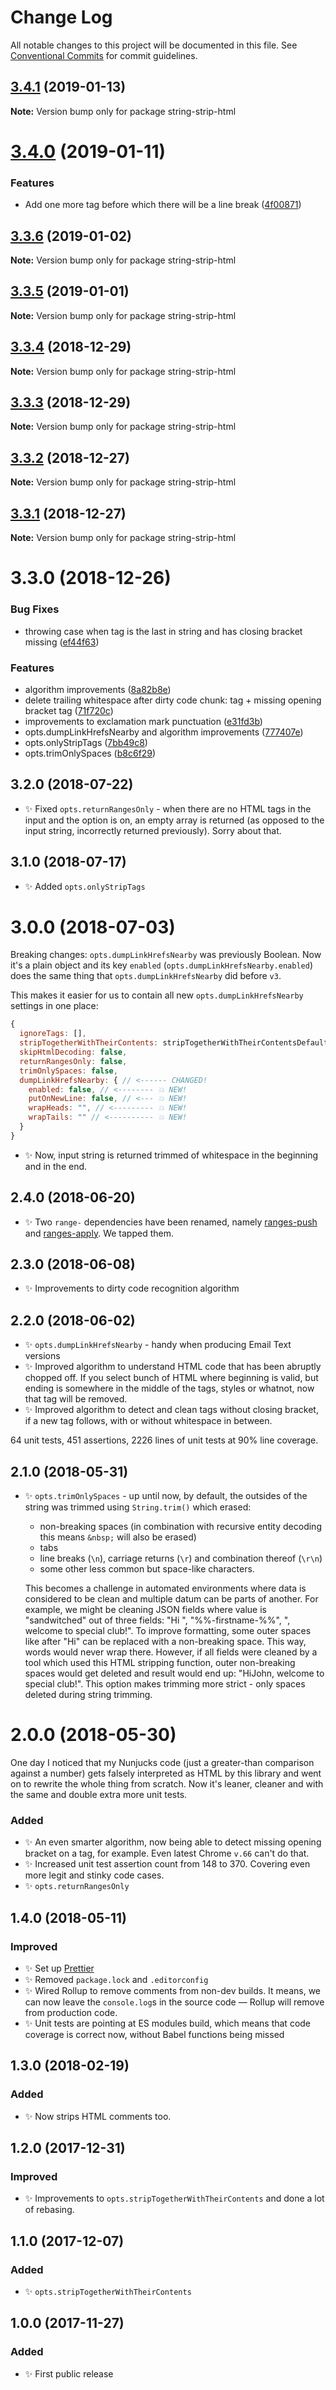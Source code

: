 # Change Log

All notable changes to this project will be documented in this file.
See [Conventional Commits](https://conventionalcommits.org) for commit guidelines.

## [3.4.1](https://bitbucket.org/codsen/codsen/src/master/packages/string-strip-html/compare/string-strip-html@3.4.0...string-strip-html@3.4.1) (2019-01-13)

**Note:** Version bump only for package string-strip-html





# [3.4.0](https://bitbucket.org/codsen/codsen/src/master/packages/string-strip-html/compare/string-strip-html@3.3.6...string-strip-html@3.4.0) (2019-01-11)

### Features

- Add one more tag before which there will be a line break ([4f00871](https://bitbucket.org/codsen/codsen/src/master/packages/string-strip-html/commits/4f00871))

## [3.3.6](https://bitbucket.org/codsen/codsen/src/master/packages/string-strip-html/compare/string-strip-html@3.3.5...string-strip-html@3.3.6) (2019-01-02)

**Note:** Version bump only for package string-strip-html

## [3.3.5](https://bitbucket.org/codsen/codsen/src/master/packages/string-strip-html/compare/string-strip-html@3.3.4...string-strip-html@3.3.5) (2019-01-01)

**Note:** Version bump only for package string-strip-html

## [3.3.4](https://bitbucket.org/codsen/codsen/src/master/packages/string-strip-html/compare/string-strip-html@3.3.3...string-strip-html@3.3.4) (2018-12-29)

**Note:** Version bump only for package string-strip-html

## [3.3.3](https://bitbucket.org/codsen/codsen/src/master/packages/string-strip-html/compare/string-strip-html@3.3.2...string-strip-html@3.3.3) (2018-12-29)

**Note:** Version bump only for package string-strip-html

## [3.3.2](https://bitbucket.org/codsen/codsen/src/master/packages/string-strip-html/compare/string-strip-html@3.3.1...string-strip-html@3.3.2) (2018-12-27)

**Note:** Version bump only for package string-strip-html

## [3.3.1](https://bitbucket.org/codsen/codsen/src/master/packages/string-strip-html/compare/string-strip-html@3.3.0...string-strip-html@3.3.1) (2018-12-27)

**Note:** Version bump only for package string-strip-html

# 3.3.0 (2018-12-26)

### Bug Fixes

- throwing case when tag is the last in string and has closing bracket missing ([ef44f63](https://bitbucket.org/codsen/codsen/src/master/packages/string-strip-html/commits/ef44f63))

### Features

- algorithm improvements ([8a82b8e](https://bitbucket.org/codsen/codsen/src/master/packages/string-strip-html/commits/8a82b8e))
- delete trailing whitespace after dirty code chunk: tag + missing opening bracket tag ([71f720c](https://bitbucket.org/codsen/codsen/src/master/packages/string-strip-html/commits/71f720c))
- improvements to exclamation mark punctuation ([e31fd3b](https://bitbucket.org/codsen/codsen/src/master/packages/string-strip-html/commits/e31fd3b))
- opts.dumpLinkHrefsNearby and algorithm improvements ([777407e](https://bitbucket.org/codsen/codsen/src/master/packages/string-strip-html/commits/777407e))
- opts.onlyStripTags ([7bb49c8](https://bitbucket.org/codsen/codsen/src/master/packages/string-strip-html/commits/7bb49c8))
- opts.trimOnlySpaces ([b8c6f29](https://bitbucket.org/codsen/codsen/src/master/packages/string-strip-html/commits/b8c6f29))

## 3.2.0 (2018-07-22)

- ✨ Fixed `opts.returnRangesOnly` - when there are no HTML tags in the input and the option is on, an empty array is returned (as opposed to the input string, incorrectly returned previously). Sorry about that.

## 3.1.0 (2018-07-17)

- ✨ Added `opts.onlyStripTags`

# 3.0.0 (2018-07-03)

Breaking changes: `opts.dumpLinkHrefsNearby` was previously Boolean. Now it's a plain object and its key `enabled` (`opts.dumpLinkHrefsNearby.enabled`) does the same thing that `opts.dumpLinkHrefsNearby` did before `v3`.

This makes it easier for us to contain all new `opts.dumpLinkHrefsNearby` settings in one place:

```js
{
  ignoreTags: [],
  stripTogetherWithTheirContents: stripTogetherWithTheirContentsDefaults,
  skipHtmlDecoding: false,
  returnRangesOnly: false,
  trimOnlySpaces: false,
  dumpLinkHrefsNearby: { // <------ CHANGED!
    enabled: false, // <-------- 💥 NEW!
    putOnNewLine: false, // <--- 💥 NEW!
    wrapHeads: "", // <--------- 💥 NEW!
    wrapTails: "" // <---------- 💥 NEW!
  }
}
```

- ✨ Now, input string is returned trimmed of whitespace in the beginning and in the end.

## 2.4.0 (2018-06-20)

- ✨ Two `range-` dependencies have been renamed, namely [ranges-push](https://www.npmjs.com/package/ranges-push) and [ranges-apply](https://www.npmjs.com/package/ranges-apply). We tapped them.

## 2.3.0 (2018-06-08)

- ✨ Improvements to dirty code recognition algorithm

## 2.2.0 (2018-06-02)

- ✨ `opts.dumpLinkHrefsNearby` - handy when producing Email Text versions
- ✨ Improved algorithm to understand HTML code that has been abruptly chopped off. If you select bunch of HTML where beginning is valid, but ending is somewhere in the middle of the tags, styles or whatnot, now that tag will be removed.
- ✨ Improved algorithm to detect and clean tags without closing bracket, if a new tag follows, with or without whitespace in between.

64 unit tests, 451 assertions, 2226 lines of unit tests at 90% line coverage.

## 2.1.0 (2018-05-31)

- ✨ `opts.trimOnlySpaces` - up until now, by default, the outsides of the string was trimmed using `String.trim()` which erased:

  - non-breaking spaces (in combination with recursive entity decoding this means `&nbsp;` will also be erased)
  - tabs
  - line breaks (`\n`), carriage returns (`\r`) and combination thereof (`\r\n`)
  - some other less common but space-like characters.

  This becomes a challenge in automated environments where data is considered to be clean and multiple datum can be parts of another. For example, we might be cleaning JSON fields where value is "sandwitched" out of three fields: "Hi&nbsp;", "%%-firstname-%%", ", welcome to special club!". To improve formatting, some outer spaces like after "Hi" can be replaced with a non-breaking space. This way, words would never wrap there. However, if all fields were cleaned by a tool which used this HTML stripping function, outer non-breaking spaces would get deleted and result would end up: "HiJohn, welcome to special club!". This option makes trimming more strict - only spaces deleted during string trimming.

# 2.0.0 (2018-05-30)

One day I noticed that my Nunjucks code (just a greater-than comparison against a number) gets falsely interpreted as HTML by this library and went on to rewrite the whole thing from scratch. Now it's leaner, cleaner and with the same and double extra more unit tests.

### Added

- ✨ An even smarter algorithm, now being able to detect missing opening bracket on a tag, for example. Even latest Chrome `v.66` can't do that.
- ✨ Increased unit test assertion count from 148 to 370. Covering even more legit and stinky code cases.
- ✨ `opts.returnRangesOnly`

## 1.4.0 (2018-05-11)

### Improved

- ✨ Set up [Prettier](https://prettier.io)
- ✨ Removed `package.lock` and `.editorconfig`
- ✨ Wired Rollup to remove comments from non-dev builds. It means, we can now leave the `console.log`s in the source code — Rollup will remove from production code.
- ✨ Unit tests are pointing at ES modules build, which means that code coverage is correct now, without Babel functions being missed

## 1.3.0 (2018-02-19)

### Added

- ✨ Now strips HTML comments too.

## 1.2.0 (2017-12-31)

### Improved

- ✨ Improvements to `opts.stripTogetherWithTheirContents` and done a lot of rebasing.

## 1.1.0 (2017-12-07)

### Added

- ✨ `opts.stripTogetherWithTheirContents`

## 1.0.0 (2017-11-27)

### Added

- ✨ First public release
